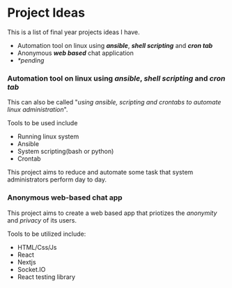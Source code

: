 # Project Ideas

This is a list of final year projects ideas I have.

- Automation tool on linux using **_ansible_**, **_shell scripting_** and **_cron tab_**
- Anonymous **_web based_** chat application
- _*pending_

### Automation tool on linux using **_ansible_**, **_shell scripting_** and **_cron tab_**

This can also be called "_using ansible, scripting and crontabs to automate linux administration_".

Tools to be used include
- Running linux system
- Ansible
- System scripting(bash or python)
- Crontab

This project aims to reduce and automate some task that system administrators perform day to day.

### Anonymous web-based chat app

This project aims to create a web based app that priotizes the _anonymity_ and _privacy_ of its users.

Tools to be utilized include:
- HTML/Css/Js
- React
- Nextjs
- Socket.IO
- React testing library
